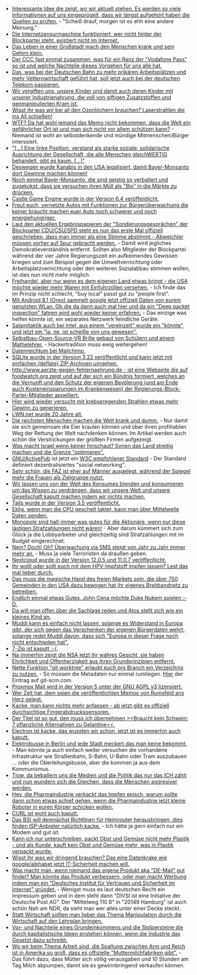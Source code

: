 * [Interessante Idee die zeigt, wo wir aktuell stehen. Es werden so viele Informationen auf uns eingeprügelt, dass wir längst aufgehört haben die Quellen zu prüfen.](https://blog.fefe.de/?ts=a49bc24a) - "Scheiß drauf, morgen ist es ehh eine andere Meinung."
* [Die Internetzensurmaschine funktioniert, wer nicht hinter der Blockpartei steht, existiert nicht im Internet.](https://twitter.com/gruene_jugend/status/955175310475038721)
* [Das Leben in einer Großstadt mach den Menschen krank und sein Gehirn klein.](http://www.danisch.de/blog/2018/01/21/berlin-schrumpft-hirn/)
* [Der CCC fast einmal zusammen, was für ein Ranz der "Vodafone Pass" so ist und welche Nachteile dieses Vorgehen für uns alle hat.](https://www.ccc.de/de/updates/2018/vodafonepass)
* [Das, was bei der Deutschen Bahn zu mehr prikären Arbeitsplätzen und mehr Vetternwirtschaft geführt hat, soll jetzt auch bei der deutschen Telekom passieren.](https://www.heise.de/newsticker/meldung/Verdi-kritisiert-geplante-Aufspaltung-von-T-Systems-3947485.html)
* [Wir vergiften uns, unsere Kinder und damit auch deren Kinder mit unserer Industrienahrung, die voll von giftigen Zusatzstoffen und genmanipulierten Kram ist.](https://netzfrauen.org/2018/01/22/babynahrung/)
* [Wisst ihr was wir bei all den Ozonlöchern brauchen? Laserstrahlen die ins All schießen!](https://www.golem.de/news/raumfahrt-weltraummuell-raeumkommando-mit-laserkanonen-1801-132220.html)
* [WTF? Da hat wohl jemand das Memo nicht bekommen, dass die Welt ein gefährlicher Ort ist und man sich nicht vor allem schützen kann?](https://www.heise.de/newsticker/meldung/Schutzranzen-Projekt-kombiniert-Kinder-Tracking-mit-Verkehrssicherheit-3947907.html) - Niemand ist wohl an selbstdenkende und mündige Mitmenschen/Bürger interssiert.
* ["[...] Eine linke Position, verstand als starke soziale, solidarische Ausrichtung der Gesellschaft, die alle Menschen gleichWERTIG behandelt,  gibt es kaum. [...]"](https://npr.news.eulu.info/2018/01/22/linke-gedanken-linke-wahrnehmung/)
* [Deswegen wurde Kanabis in den USA legalisiert, damit Bayer-Monsanto dort Gewinne machen können!](https://netzfrauen.org/2018/01/22/marihuana-2/)
* [Noch einmal Bayer-Monsanto, die sind geistig so verballert und zugekokst, dass sie versuchen ihren Müll als "Bio" in die Märkte zu drücken.](https://netzfrauen.org/2018/01/22/biofortifikation/)
* [Castle Game Engine wurde in der Version 6.4 veröffentlicht.](https://www.phoronix.com/scan.php?page=news_item&px=Castle-Game-Engine-6.4)
* [Freut euch, vernetzte Autos mit Funktionen zur Bürgerüberwachung die keiner braucht machen euer Auto noch schwerer und noch energiehungriger.](https://www.heise.de/autos/artikel/Technik-Hintergrund-Vehicle-to-X-V2X-3948166.html)
* [Laut den aktuellen Ergebnispapieren der "Sondierungsgesprächen" der Blockpartei CDU/CSU/SPD steht es nun das erste Mal offiziell geschrieben, dass man immer als eine Stimme abstimmt - Abweichler müssen vorher auf Spur gebracht werden.](http://www.neopresse.com/politik/groko-demokratie-war-gestern-parlament-wird-laut-sondierungspapier-entmachtet/) - Damit wird jegliches Demokratieverständnis entfernt. Sollten also Mitglieder der Blockpartei während der vier Jahre Regierungszeit ein aufkeimendes Gewissen kriegen und zum Beispiel gegen die Umweltvernichtung oder Arbeitsplatzvernichtung oder den weiteren Sozialabbau stimmen wollen, ist dies nun nicht mehr möglich.
* [Freihandel, aber nur wenn es dem eigenen Land etwas bringt - die USA möchte wieder mehr Waren mit Einfuhrzöllen versehen.](https://www.golem.de/news/protektionismus-trump-regierung-verhaengt-einfuhrzoelle-auf-solarzellen-1801-132313.html) - Ich finde das im Prinzip nicht schlecht, "buy local" passt gut zu "people first".
* [Mit Android 8.1 (Oreo) sammelt google jetzt offiziell Daten von eurem genutzten WLan. Ob die da dann auch mal hier und da ein "Deep packet inspection" fahren wird wohl wieder keiner erfahren.](https://www.golem.de/news/android-8-1-oreo-erkennt-qualitaet-von-wlan-netzwerk-vor-verbindung-1801-132314.html) - Das einzige was helfen könnte ist, ein separates Netzwerk feindliche Geräte.
* [Salamitaktik auch bei Intel, aus einem "vereinzelt" wurde ein "könnte" und jetzt ein "ja, ne, ist scheiße von uns gewesen".](https://www.pro-linux.de/news/1/25529/intel-r%C3%A4t-von-microcode-update-ab.html)
* [Selbstbau-Open-Source-VR Brille gebaut von Schülern und einem Mathelehrer.](https://t3n.de/news/quelloffene-vr-brille-virtual-reality-open-source-918751/) - Hackertradition muss ewig weitergehen!
* [Datenreichtum bei Mailchimp.](https://www.golem.de/news/newsletter-dienst-mailchimp-verraet-e-mail-adressen-von-newsletter-abonnenten-1801-132317.html)
* [SQLite wurde in der Version 3.22 veröffentlicht und kann jetzt mit einfachen (deflate) ZIP-Archiven umgehen.](https://www.phoronix.com/scan.php?page=news_item&px=SQLite-3.22-Released)
* [http://www.aerzte-gegen-fehlernaehrung.de - ist eine Webseite die auf foodwatch.org zeigt und auf der sich ein Bündnis formiert, welches an die Vernunft und den Schutz der eigenen Bevölerung (und am Ende auch Kosteneinsparungen im Krankenwesen) der Regierungs-Block-Partei-Mitglieder appelliert.](https://www.foodwatch.org/de/presse/pressemitteilungen/aerzte-gegen-fehlernaehrung-breites-buendnis-unterstuetzt-unterschriftenaktion-an-kuenftige-bundesregierung-dreizehn-fachorganisationen-fordern-politik-zum-handeln-auf/)
* [Hier wird wieder versucht mit krebseregenden Strahlen etwas mehr Gewinn zu generieren.](https://www.golem.de/news/telefonica-5g-test-fuer-tv-uebertragung-im-bayerischen-oberland-1801-132319.html)
* [LWN.net wurde 20 Jahre alt.](https://www.pro-linux.de/news/1/25531/20-jahre-lwn.html)
* [Die reichsten Menschen machen die Welt krank und dumm.](https://netzfrauen.org/2018/01/23/davos/) - Nur damit sie sich gemeinsam die Eier kraulen können und über ihren profitiablen Weg der Rettung der Welt nachdenken können. Im Artikel werden auch schön die Verstrickungen der größten Firmen aufgezeigt.
* [Was macht Israel wenn keiner hinschaut? Syrien das Land streitig machen und die Grenze "optimieren".](https://blog.fefe.de/?ts=a4994cdd)
* [GNU/ActivePub](https://www.w3.org/TR/activitypub/) ist jetzt ein [W3C empfohlener Standard](https://lwn.net/Articles/745172/rss) - Der Standard definiert dezentralisiertes "social networking".
* [Sehr schön, die FAZ ist eher auf Männer ausgelegt, während der Spiegel mehr die Frauen als Zielgruppe nutzt.](https://blog.fefe.de/?ts=a499640c)
* [Wir lassen uns von der Welt des Konsumes blenden und konsumieren um das Wissen zu verdrängen, dass wir unsere Welt und unsere Gesellschaft kaputt machen indem wir nichts machen.](https://netzfrauen.org/2018/01/23/wir-2/)
* [Tails wurde in der Version 3.5 veröffentlicht.](https://www.pro-linux.de/news/1/25533/tails-35-mit-amd-microcode-freigegeben.html)
* [Eklig, wenn man die CPU gescheit taktet, kann man über Mittelwelle Daten senden.](https://www.heise.de/newsticker/meldung/PC-und-Notebook-senden-per-JavaScript-auf-Mittelwelle-3948828.html)
* [Monopole sind halt immer was gutes für die Aktionäre, wenn nur diese lästigen Strafzahlungen nicht wären!](https://www.golem.de/news/monopol-qualcomm-muss-1-milliarde-euro-strafe-an-eu-zahlen-1801-132355.html) - Aber darum kümmert sich zum Glück ja die Lobbyarbeiter und gleichzeitig sind Strafzahlungen mit im Budget eingerechnet.
* [Nein? Doch! Oh? Überwachung via SMS steigt von Jahr zu Jahr immer mehr an.](https://www.heise.de/newsticker/meldung/IMSI-Catcher-Stille-SMS-und-Funkzellenauswertung-Digitale-Ueberwachung-auf-Allzeit-Hoch-3949971.html) - Muss ja viele Terroristen da draußen geben.
* [Nextcloud wurde in der Version 12.0.5 und 11.0.7 veröffentlicht.](https://nextcloud.com/blog/12.0.5-and-11.0.7-are-out-time-to-upgrade/)
* [Ihr wollt oder sollt euch mit dem HPV-Impfstoff impfen lassen? Lest das mal lieber durch.](https://netzfrauen.org/2018/01/24/hpv/)
* [Das muss die magische Hand des freien Markets sein, die über 750 Gemeinden in den USA dazu bewogen hat ihr eigenes Breitbandnetz zu betreiben.](https://www.golem.de/news/usa-750-gemeinden-betreiben-ihr-eigenes-breitbandnetz-1801-132352.html)
* [Endlich einmal etwas Gutes, John Cena möchte Duke Nukem spielen :-D.](https://www.heise.de/newsticker/meldung/Damn-I-m-Good-John-Cena-verhandelt-um-Hauptrolle-in-Duke-Nukem-Verfilmung-3950499.html)
* [Da will man offen über die Sachlage reden und Atos stellt sich wie ein kleines Kind an.](https://www.golem.de/news/atos-hersteller-von-anwaltspostfach-will-keine-fragen-beantworten-1801-132365.html)
* [Muddi kann es einfach nicht lassen, solange es Widerstand in Europa gibt, der sich gegen das Verschenken der eigenen Bürgerdaten wehrt, solange redet Muddi davon, dass sich "Europa in dieser Frage noch nicht entschieden hat".](https://www.heise.de/newsticker/meldung/Merkel-Deutschland-hinkt-bei-Digitalisierung-hinterher-3950561.html)
* [7-Zip ist kaputt :-(.](https://blog.fefe.de/?ts=a4967eab)
* [Na immerhin zeigt die NSA jetzt ihr wahres Gesicht, sie haben Ehrlichkeit und Offenherzigkeit aus ihren Grundprinzipien entfernt.](https://blog.fefe.de/?ts=a4967e93)
* [Nette Funktion "git worktree" erlaubt euch pro Branch ein Verzeichnis zu nutzen.](https://blog.juliushaertl.de/index.php/2018/01/24/how-to-checkout-multiple-git-branches-at-the-same-time/) - So müssen die Metadaten nur einmal rumliegen. [Hier](https://git-scm.com/docs/git-worktree) der Eintrag auf git-scm.com.
* [Proxmox Mail wird in der Version 5 unter der GNU AGPL v3 lizensiert.](https://www.heise.de/ix/meldung/Proxmox-Mail-Gateway-wird-Open-Source-3950034.html)
* [Wer Zeit hat, dem seien die veröffentlichten Memos von Rumsfeld ans Herz gelegt.](https://blog.fefe.de/?ts=a4961e40)
* [Kacke, man kann nichts mehr anfassen - ab jetzt gibt es offiziell durchsichtige Fingerabdruckssensoren.](https://blog.fefe.de/?ts=a4966b92)
* [Der Titel ist so gut, den muss ich übernehmen >>Braucht kein Schwein: 7 pflanzliche Alternativen zu Gelantine<<.](https://www.smarticular.net/gelatine-ersatz-vegan-speisestaerke-pektin-agar-agar/)
* [Electron ist kacke, das wussten wir schon, jetzt ist es immerhin auch kaputt.](https://www.heise.de/security/meldung/Electron-Schwachstelle-in-Framework-betrifft-zahlreiche-Windows-Apps-3950187.html)
* [Elektrobusse in Berlin und jede Stadt meckert das man keine bekommt.](https://www.golem.de/news/bvg-berlin-kann-mangels-angebot-keine-elektrobusse-anschaffen-1801-132372.html) - Man könnte ja auch einfach weiter versuchen die vorhandene Infrastruktur wie Straßenbahn, S-Bahn, U-Bahn oder Tram auszubauen ... oder die Oberleitungsbusse, aber die kommen ja aus dem Kommunismus.
* [Tjow, da beballern uns die Medien und die Politik das nur das ICH zählt und nun wundern sich die Gleichen, dass die Menschen aggresiver werden.](https://www.heise.de/newsticker/meldung/Experten-beklagen-zunehmende-Aggressivitaet-im-Strassenverkehr-3950699.html)
* [Hey, die Pharmaindustrie verkackt das Impfen episch, warum sollte dann schon etwas schief gehen, wenn die Pharmaindustrie jetzt kleine Roboter in euren Körper schicken wollen.](https://www.heise.de/newsticker/meldung/Weicher-Milliroboter-koennte-Medikamente-gezielter-platzieren-3950665.html)
* [CURL ist wohl auch kaputt.](https://blog.fefe.de/?ts=a49758b8)
* [Das BSI will demnächst Richtlinen für Heimrouter herausbringen, dies finden ISP-Anbieter natürlich kacke.](https://www.golem.de/news/bsi-richtlinie-der-streng-geheime-streit-ueber-die-routersicherheit-1801-132363.html) - Ich hätte ja gern einfach nur ein Modem und gut ist.
* [Kann ich nur unterschreiben, packt Obst und Gemüse nicht mehr Plastik - und als Kunde, kauft kein Obst und Gemüse mehr, was in Plastik verpackt wurde.](https://netzfrauen.org/2018/01/25/plastic/)
* [Wisst ihr was wir dringend brauchen? Das eine Datenkrake wie google/alphabet jetzt IT-Sicherheit machen will.](https://www.golem.de/news/chronicle-alphabet-will-zum-sicherheitsunternehmen-werden-1801-132374.html)
* [Was macht man, wenn niemand das eigene Produkt aka "DE-Mail" gut findet? Man könnte das Produkt verbessern, oder man macht Werbung indem man ein "Deutsches Institut für Vertrauen und Sicherheit im Internet" gründet.](https://blog.fefe.de/?ts=a4977246) - Wenigst muss es laut deutschen Recht ein Impressum geben und in dem steht dann "DIVSI ist eine Initiative der Deutsche Post AG". Der "Mittelweg 110 B" in "20149 Hamburg" ist auch schön Nah am NDR, da sieht man wer alles unter einer Decke steckt.
* [Statt Wirtschaft sollten man lieber das Thema Manipulation durch die Wirtschaft auf den Lehrplan bringen.](https://www.heise.de/newsticker/meldung/Die-Rattenfaenger-aus-dem-Silicon-Valley-3950506.html)
* [Vor- und Nachteile eines Grundeinkommens und die Stolpersteine die durch kapitalistische Ideen enstehen können, wenn die Industrie das Gesetzt dazu schreibt.](http://www.neopresse.com/politik/die-unmoeglichkeit-eines-linken-grundeinkommens/)
* [Wo wir beim Thema Arbeit sind, die Spaltung zwischen Arm und Reich ist in Amerika so groß, dass es offizielle "Muttermilchfabriken gibt".](https://netzfrauen.org/2018/01/25/muttermilch/) - Das führt dazu, dass Mütter sich völlig verausgaben und 10 Stunden am Tag Milch abpumpen, damit sie es gewinnbringend verkaufen können.
